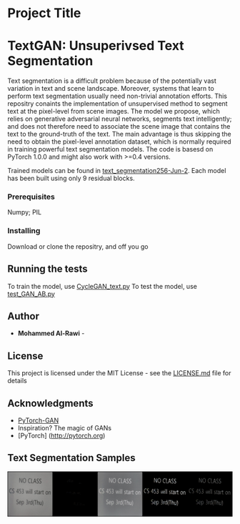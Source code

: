 # Project Title
# TextGAN: Unsuperivsed Text Segmentation
Text segmentation is a difficult problem because of the potentially vast variation in text and scene landscape. Moreover, systems that learn to perform text segmentation usually need non-trivial annotation efforts. This repositry conaints the implementation of unsupervised method to segment text at the pixel-level from scene images. The model we propose, which relies on generative adversarial neural networks, segments text intelligently; and does not therefore need to associate the scene image that contains the text to the ground-truth of the text. The main advantage is thus skipping the need to obtain the pixel-level annotation dataset, which is normally required in training powerful text segmentation models. The code is basesd on PyTorch 1.0.0 and might also work with >=0.4 versions.

Trained models can be found in [text_segmentation256-Jun-2](https://github.com/morawi/TextGAN/tree/master/text_segmentation256-Jun-2). Each model has been built using only 9 residual blocks.


### Prerequisites

Numpy; 
PIL

### Installing

Download or clone the repositry, and off you go


## Running the tests
To train the model, use [CycleGAN_text.py](https://github.com/morawi/TextGAN/blob/master/cyclegan_text.py)
To test the model, use [test_GAN_AB.py](https://github.com/morawi/TextGAN/blob/master/test_GAN_AB.py)


## Author

* **Mohammed Al-Rawi** - 

## License

This project is licensed under the MIT License - see the [LICENSE.md](LICENSE.md) file for details

## Acknowledgments

* [PyTorch-GAN](https://github.com/eriklindernoren/PyTorch-GAN)
* Inspiration? The magic of GANs
* [PyTorch] (http://pytorch.org)

## Text Segmentation Samples
![Samples](https://github.com/morawi/TextGAN/blob/master/generated_samples/0.png)

